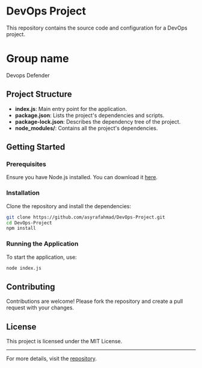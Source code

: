 # DevOps Project

This repository contains the source code and configuration for a DevOps project.

# Group name

Devops Defender 

## Project Structure

- **index.js**: Main entry point for the application.
- **package.json**: Lists the project's dependencies and scripts.
- **package-lock.json**: Describes the dependency tree of the project.
- **node_modules/**: Contains all the project's dependencies.

## Getting Started

### Prerequisites

Ensure you have Node.js installed. You can download it [here](https://nodejs.org/).

### Installation

Clone the repository and install the dependencies:

```bash
git clone https://github.com/asyrafahmad/DevOps-Project.git
cd DevOps-Project
npm install
```

### Running the Application

To start the application, use:

```bash
node index.js
```

## Contributing

Contributions are welcome! Please fork the repository and create a pull request with your changes.

## License

This project is licensed under the MIT License.

---

For more details, visit the [repository](https://github.com/asyrafahmad/DevOps-Project).
